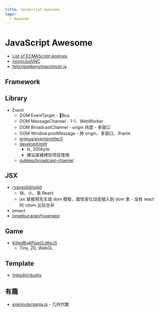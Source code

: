 ```yaml
---
title: JavaScript Awesome
tags:
  - Awesome
---
```


# JavaScript Awesome

- [List of ECMAScript engines](https://en.wikipedia.org/wiki/List_of_ECMAScript_engines)
- [novnc/noVNC](https://github.com/novnc/noVNC)
- [felixrieseberg/macintosh.js](https://github.com/felixrieseberg/macintosh.js)

## Framework

## Library

- Event
  - DOM EventTarget - Bus
  - DOM MessageChannel - 1-1、WebWorker
  - DOM BroadcastChannel - origin 纬度 - 多窗口
  - DOM Window.postMessage - 跨 origin、多窗口、iframe
  - [primus/eventemitter3](https://github.com/primus/eventemitter3)
  - [developit/mitt](https://github.com/developit/mitt)
    - ts, 200byte
    - 建议直接拷到项目使用
  - [pubkey/broadcast-channel](https://github.com/pubkey/broadcast-channel)

## JSX

- [ryansolid/solid](https://github.com/ryansolid/solid)
  - 快、小、类 React
  - jsx 直接预先生成 dom 模板，属性变化动态插入到 dom 里 - 没有 react 的 vdom 比较合并
- preact
- [jorgebucaran/hyperapp](https://github.com/jorgebucaran/hyperapp)

## Game

- [KilledByAPixel/LittleJS](https://github.com/KilledByAPixel/LittleJS)
  - Tiny, 2D, WebGL

## Template

- [linkedin/dustjs](https://github.com/linkedin/dustjs)

## 有趣

- [enkimute/ganja.js](https://github.com/enkimute/ganja.js) - 几何代数
